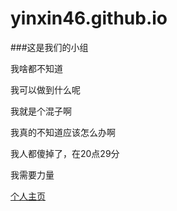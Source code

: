 ﻿# yinxin46.github.io
###这是我们的小组

我啥都不知道 

我可以做到什么呢

我就是个混子啊

我真的不知道应该怎么办啊

我人都傻掉了，在20点29分

我需要力量



<a href="https://github.com/yinxin46/yinxin46.github.io">个人主页</a>


